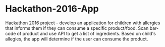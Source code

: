 # Hackathon-2016-App
Hackathon 2016 project - 
develop an application for children with allergies that informs them if they can consume a specific product/food.
Scan bar-code of product and use API to get a list of ingredients. Based on child's allegies, the app will determine 
if the user can consume the product.
